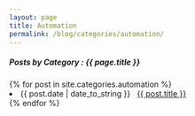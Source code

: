 ```yaml
---
layout: page
title: Automation
permalink: /blog/categories/automation/
---
```


<h5> Posts by Category : {{ page.title }} </h5>

<div class="card">
{% for post in site.categories.automation %}
 <li class="category-posts"><span>{{ post.date | date_to_string }}</span> &nbsp; <a href="{{ post.url }}">{{ post.title }}</a></li>
{% endfor %}
</div>